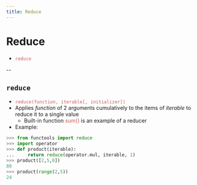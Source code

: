 ```yaml
---
title: Reduce
---
```


# Reduce
- <span style="color:indianred">`reduce`</span>

--

## `reduce`

- <span style="color:indianred">`reduce(function, iterable[, initializer])`</span>
- Applies _function_ of 2 arguments cumulatively to the items of _iterable_ to reduce it to a single value
  - Built-in function <span style="color:indianred">sum()</span> is an example of a reducer
- Example:
```python
>>> from functools import reduce
>>> import operator
>>> def product(iterable):
...     return reduce(operator.mul, iterable, 1)
>>> product([2,5,8])
80
>>> product(range(2,5))
24
```
